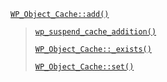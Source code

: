 <p><code><a href="https://developer.wordpress.org/reference/classes/wp_object_cache/add/">WP_Object_Cache::add()</a></code></p>

<blockquote>

 [`wp_suspend_cache_addition()`](https://developer.wordpress.org/reference/functions/wp_suspend_cache_addition/)
 
 [`WP_Object_Cache::_exists()`](https://developer.wordpress.org/reference/classes/wp_object_cache/_exists/)
 
 [`WP_Object_Cache::set()`](https://developer.wordpress.org/reference/classes/wp_object_cache/set/)

</blockquote>